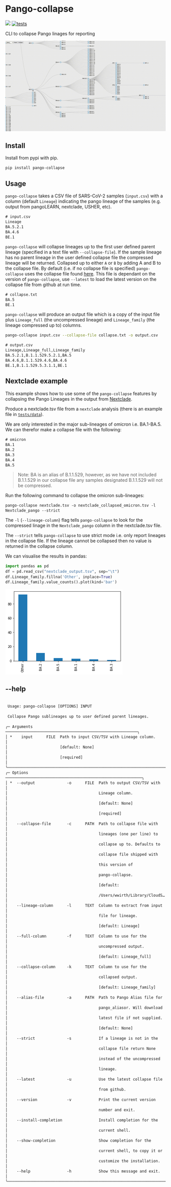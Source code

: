 # Pango-collapse 

[![](https://img.shields.io/pypi/v/pango-collapse.svg)](https://pypi.org/project/pango-collapse/)
[![tests](https://github.com/MDU-PHL/pango-collapse/actions/workflows/tests.yaml/badge.svg)](https://github.com/MDU-PHL/pango-collapse/actions/workflows/tests.yaml)

CLI to collapse Pango linages for reporting

[![](images/collapse.gif)](https://mdu-phl.github.io/pango-watch/tree/)

## Install 

Install from pypi with pip.

```
pip install pango-collapse
```

## Usage

`pango-collapse` takes a CSV file of SARS-CoV-2 samples (`input.csv`) with a column (default `Lineage`) indicating the pango lineage of the samples (e.g. output from pangoLEARN, nextclade, USHER, etc). 

```
# input.csv
Lineage
BA.5.2.1
BA.4.6
BE.1
```

`pango-collapse` will collapse lineages up to the first user defined parent lineage (specified in a text file with `--collapse-file`). If the sample lineage has no parent lineage in the user defined collapse file the compressed lineage will be returned. Collapsed up to either `A` or `B` by adding A and B to the collapse file. By default (i.e. if no collapse file is specified) `pango-collapse` uses the collapse file found [here](https://github.com/MDU-PHL/pango-collapse/blob/main/pango_collapse/collapse.txt). This file is dependant on the version of `pango-collapse`, use `--latest` to load the latest version on the collapse file from github at run time. 

```
# collapse.txt
BA.5
BE.1
```

`pango-collapse` will produce an output file which is a copy of the input file plus `Lineage_full` (the uncompressed lineage) and `Lineage_family` (the lineage compressed up to) columns. 


```bash
pango-collapse input.csv --collapse-file collapse.txt -o output.csv 
```

```
# output.csv 
Lineage,Lineage_full,Lineage_family
BA.5.2.1,B.1.1.529.5.2.1,BA.5
BA.4.6,B.1.1.529.4.6,BA.4.6
BE.1,B.1.1.529.5.3.1.1,BE.1
```

## Nextclade example

This example shows how to use some of the `pango-collapse` features by collapsing the Pango Lineages in the output from [Nextclade](https://clades.nextstrain.org/).

Produce a nextclade.tsv file from a `nextclade` analysis (there is an example file in [`tests/data`](https://github.com/MDU-PHL/pango-collapse/tree/main/tests/data)). 

We are only interested in the major sub-lineages of omicron i.e. BA.1-BA.5. We can therefor make a collapse file with the following:

```
# omicron
BA.1
BA.2
BA.3
BA.4
BA.5
```

> Note: BA is an alias of B.1.1.529, however, as we have not included B.1.1.529 in our collapse file any samples designated B.1.1.529 will not be compressed.

Run the following command to collapse the omicron sub-lineages:

```
pango-collapse nextclade.tsv -o nextclade_collapsed_omicron.tsv -l Nextclade_pango --strict 
```

The `-l` (`--lineage-column`) flag tells `pango-collapse` to look for the compressed linage in the `Nextclade_pango` column in the nextclade.tsv file.

The `--strict` tells `pango-collapse` to use strict mode i.e. only report lineages in the collapse file. If the lineage cannot be collapsed then no value is returned in the collapse column. 

We can visualise the results in pandas:

```python
import pandas as pd
df = pd.read_csv("nextclade_output.tsv", sep="\t")
df.Lineage_family.fillna('Other', inplace=True)
df.Lineage_family.value_counts().plot(kind='bar')
```

![](images/nextclade_omicron.jpg)

## --help

```
                                                                       
 Usage: pango-collapse [OPTIONS] INPUT                                  
                                                                        
 Collapse Pango sublineages up to user defined parent lineages.         
                                                                        
╭─ Arguments ──────────────────────────────────────────────────────────╮
│ *    input      FILE  Path to input CSV/TSV with Lineage column.     │
│                       [default: None]                                │
│                       [required]                                     │
╰──────────────────────────────────────────────────────────────────────╯
╭─ Options ────────────────────────────────────────────────────────────╮
│ *  --output              -o      FILE  Path to output CSV/TSV with   │
│                                        Lineage column.               │
│                                        [default: None]               │
│                                        [required]                    │
│    --collapse-file       -c      PATH  Path to collapse file with    │
│                                        lineages (one per line) to    │
│                                        collapse up to. Defaults to   │
│                                        collapse file shipped with    │
│                                        this version of               │
│                                        pango-collapse.               │
│                                        [default:                     │
│                                        /Users/wwirth/Library/CloudS… │
│    --lineage-column      -l      TEXT  Column to extract from input  │
│                                        file for lineage.             │
│                                        [default: Lineage]            │
│    --full-column         -f      TEXT  Column to use for the         │
│                                        uncompressed output.          │
│                                        [default: Lineage_full]       │
│    --collapse-column     -k      TEXT  Column to use for the         │
│                                        collapsed output.             │
│                                        [default: Lineage_family]     │
│    --alias-file          -a      PATH  Path to Pango Alias file for  │
│                                        pango_aliasor. Will download  │
│                                        latest file if not supplied.  │
│                                        [default: None]               │
│    --strict              -s            If a lineage is not in the    │
│                                        collapse file return None     │
│                                        instead of the uncompressed   │
│                                        lineage.                      │
│    --latest              -u            Use the latest collapse file  │
│                                        from github.                  │
│    --version             -v            Print the current version     │
│                                        number and exit.              │
│    --install-completion                Install completion for the    │
│                                        current shell.                │
│    --show-completion                   Show completion for the       │
│                                        current shell, to copy it or  │
│                                        customize the installation.   │
│    --help                -h            Show this message and exit.   │
╰──────────────────────────────────────────────────────────────────────╯


```
